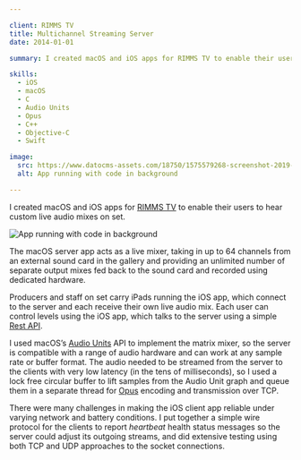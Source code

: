 ```yaml
---

client: RIMMS TV
title: Multichannel Streaming Server
date: 2014-01-01

summary: I created macOS and iOS apps for RIMMS TV to enable their users to hear custom live audio mixes on set.

skills:
  - iOS
  - macOS
  - C
  - Audio Units
  - Opus
  - C++
  - Objective-C
  - Swift

image:
  src: https://www.datocms-assets.com/18750/1575579268-screenshot-2019-12-05-at-20-53-51.png
  alt: App running with code in background

---
```


I created macOS and iOS apps for [RIMMS TV](https://www.rimms.tv) to enable their users to hear custom live audio mixes on set.

![App running with code in background](https://www.datocms-assets.com/18750/1575579268-screenshot-2019-12-05-at-20-53-51.png)

The macOS server app acts as a live mixer, taking in up to 64 channels from an external sound card in the gallery and providing an unlimited number of separate output mixes fed back to the sound card and recorded using dedicated hardware.

Producers and staff on set carry iPads running the iOS app, which connect to the server and each receive their own live audio mix. Each user can control levels using the iOS app, which talks to the server using a simple [Rest API](https://en.wikipedia.org/wiki/Representational_state_transfer).

I used macOS’s [Audio Units](https://en.wikipedia.org/wiki/Audio_Units) API to implement the matrix mixer, so the server is compatible with a range of audio hardware and can work at any sample rate or buffer format. The audio needed to be streamed from the server to the clients with very low latency (in the tens of milliseconds), so I used a lock free circular buffer to lift samples from the Audio Unit graph and queue them in a separate thread for [Opus](https://en.wikipedia.org/wiki/Opus_(audio_format)) encoding and transmission over TCP.

There were many challenges in making the iOS client app reliable under varying network and battery conditions. I put together a simple wire protocol for the clients to report _heartbeat_ health status messages so the server could adjust its outgoing streams, and did extensive testing using both TCP and UDP approaches to the socket connections.
